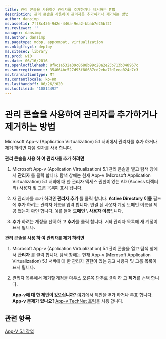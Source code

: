 ```yaml
---
title: 관리 콘솔을 사용하여 관리자를 추가하거나 제거하는 방법
description: 관리 콘솔을 사용하여 관리자를 추가하거나 제거하는 방법
author: dansimp
ms.assetid: 7ff8c436-9d2e-446a-9ea2-bbab7e25bf21
ms.reviewer: ''
manager: dansimp
ms.author: dansimp
ms.pagetype: mdop, appcompat, virtualization
ms.mktglfcycl: deploy
ms.sitesec: library
ms.prod: w10
ms.date: 06/16/2016
ms.openlocfilehash: 8fbc1a532a39c8688b99c28a2e23b713b348967c
ms.sourcegitcommit: 354664bc527d93f80687cd2eba70d1eea024c7c3
ms.translationtype: MT
ms.contentlocale: ko-KR
ms.lasthandoff: 06/26/2020
ms.locfileid: "10814492"
---
```

# 관리 콘솔을 사용하여 관리자를 추가하거나 제거하는 방법


Microsoft App-v (Application Virtualization) 5.1 서버에서 관리자를 추가 하거나 제거 하려면 다음 절차를 사용 합니다.

**관리 콘솔을 사용 하 여 관리자를 추가 하려면**

1.  Microsoft App-v (Application Virtualization) 5.1 관리 콘솔을 열고 탐색 창에서 **관리자** 를 클릭 합니다. 탐색 창에는 현재 App-v (Microsoft Application Virtualization) 5.1 서버에 대 한 관리자 액세스 권한이 있는 AD (Access 디렉터리) 사용자 및 그룹 목록이 표시 됩니다.

2.  새 관리자를 추가 하려면 **관리자 추가** 를 클릭 합니다. **Active Directory 이름** 필드에 추가 하려는 관리자 이름을 입력 합니다. 연결 된 사용자 계정 도메인 이름을 제공 했는지 확인 합니다. 예를 들어 **도메인**  \\  **사용자 이름**입니다.

3.  추가 하려는 계정을 선택 하 고 **추가**를 클릭 합니다. 서버 관리자 목록에 새 계정이 표시 됩니다.

**관리 콘솔을 사용 하 여 관리자를 제거 하려면**

1.  Microsoft App-v (Application Virtualization) 5.1 관리 콘솔을 열고 탐색 창에서 **관리자** 를 클릭 합니다. 탐색 창에는 현재 App-v (Microsoft Application Virtualization) 5.1 서버에 대 한 관리자 권한이 있는 광고 사용자 및 그룹 목록이 표시 됩니다.

2.  관리자 목록에서 제거할 계정을 마우스 오른쪽 단추로 클릭 하 고 **제거**를 선택 합니다.

    **App-v에 대 한 제안이 있으십니까**? [여기](http://appv.uservoice.com/forums/280448-microsoft-application-virtualization)에서 제안을 추가 하거나 투표 합니다. **App-v 문제가 있나요?** [App-v TechNet 포럼](https://social.technet.microsoft.com/Forums/home?forum=mdopappv)을 사용 합니다.

## 관련 항목


[App-V 5.1 작업](operations-for-app-v-51.md)

 

 





